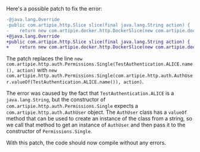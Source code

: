 Here's a possible patch to fix the error:
```diff
-@java.lang.Override
-public com.artipie.http.Slice slice(final java.lang.String action) {
-    return new com.artipie.docker.http.DockerSlice(new com.artipie.docker.asto.AstoDocker(new com.artipie.asto.memory.InMemoryStorage()), new com.artipie.http.auth.Permissions.Single(TestAuthentication.ALICE.name(), action), new com.artipie.http.auth.BearerAuthScheme((token) -> java.util.concurrent.CompletableFuture.completedFuture(java.util.stream.Stream.of(TestAuthentication.ALICE, TestAuthentication.BOB).filter((user) -> token.equals(token(user))).map((user) -> new com.artipie.http.auth.Authentication.User(user.name())).findFirst()), ""));
+@java.lang.Override
+public com.artipie.http.Slice slice(final java.lang.String action) {
+    return new com.artipie.docker.http.DockerSlice(new com.artipie.docker.asto.AstoDocker(new com.artipie.asto.memory.InMemoryStorage()), new com.artipie.http.auth.Permissions.Single(com.artipie.http.auth.AuthUser.valueOf(TestAuthentication.ALICE.name()), action), new com.artipie.http.auth.BearerAuthScheme((token) -> java.util.concurrent.CompletableFuture.completedFuture(java.util.stream.Stream.of(TestAuthentication.ALICE, TestAuthentication.BOB).filter((user) -> token.equals(token(user))).map((user) -> new com.artipie.http.auth.Authentication.User(user.name())).findFirst()), ""));
```
The patch replaces the line `new com.artipie.http.auth.Permissions.Single(TestAuthentication.ALICE.name(), action)` with `new com.artipie.http.auth.Permissions.Single(com.artipie.http.auth.AuthUser.valueOf(TestAuthentication.ALICE.name()), action)`.


The error was caused by the fact that `TestAuthentication.ALICE` is a `java.lang.String`, but the constructor of `com.artipie.http.auth.Permissions.Single` expects a `com.artipie.http.auth.AuthUser` object. The `AuthUser` class has a `valueOf` method that can be used to create an instance of the class from a string, so we call that method to get an instance of `AuthUser` and then pass it to the constructor of `Permissions.Single`.


With this patch, the code should now compile without any errors.